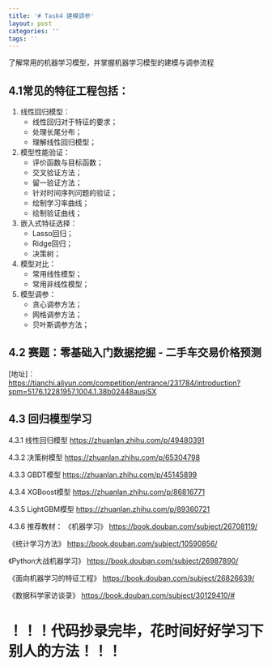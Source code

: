 ```yaml
---
title: '# Task4 建模调参'
layout: post
categories: ''
tags: ''
---
```

了解常用的机器学习模型，并掌握机器学习模型的建模与调参流程


## 4.1常见的特征工程包括：
1.  线性回归模型： 
	-  线性回归对于特征的要求；
	-  处理长尾分布；
	-  理解线性回归模型；
2.  模型性能验证： 
	-  评价函数与目标函数；
	-  交叉验证方法；
	-  留一验证方法；
	-  针对时间序列问题的验证；
	-  绘制学习率曲线；
	-  绘制验证曲线；
3.  嵌入式特征选择： 
	-  Lasso回归；
	-  Ridge回归；
	-  决策树；
4.  模型对比： 
	-  常用线性模型；
	-  常用非线性模型；
5.  模型调参： 
	-  贪心调参方法；
	-  网格调参方法；
	-  贝叶斯调参方法；
## 4.2 赛题：零基础入门数据挖掘 - 二手车交易价格预测

[地址]： 
https://tianchi.aliyun.com/competition/entrance/231784/introduction?spm=5176.12281957.1004.1.38b02448ausjSX 
## 4.3 回归模型学习
4.3.1 线性回归模型
https://zhuanlan.zhihu.com/p/49480391

4.3.2 决策树模型
https://zhuanlan.zhihu.com/p/65304798

4.3.3 GBDT模型
https://zhuanlan.zhihu.com/p/45145899

4.3.4 XGBoost模型
https://zhuanlan.zhihu.com/p/86816771

4.3.5 LightGBM模型
https://zhuanlan.zhihu.com/p/89360721

4.3.6 推荐教材：
《机器学习》 https://book.douban.com/subject/26708119/

《统计学习方法》 https://book.douban.com/subject/10590856/

《Python大战机器学习》 https://book.douban.com/subject/26987890/

《面向机器学习的特征工程》 https://book.douban.com/subject/26826639/

《数据科学家访谈录》 https://book.douban.com/subject/30129410/# 





# ！！！代码抄录完毕，花时间好好学习下别人的方法！！！